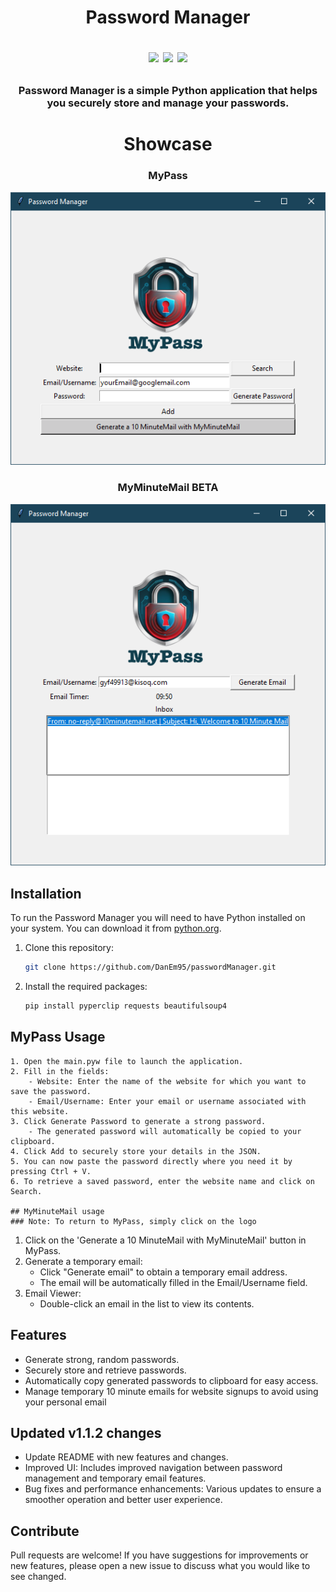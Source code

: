 <h1 align="center">
	Password Manager
<p align=center>
<a href="http://makeapullrequest.com"><img src="https://img.shields.io/badge/PRs-welcome-brightgreen.svg"></a>
<a href="https://github.com/DanEm95"><img src="https://img.shields.io/badge/lead-DanEm95-lightblue"></a>
<a href="https://github.com/DanEm95/passwordManager/releases"><img src="https://img.shields.io/github/v/release/DanEm95/passwordManager.svg?label=version "></a>
</p>
</h1>

<h3 align="center">
Password Manager is a simple Python application that helps you securely store and manage your passwords.
</h3>

<h1 align="center">Showcase</h1>
	<div align="center" >
		<h3>MyPass</h3>
		<img src="https://github.com/DanEm95/passwordManager/blob/main/passwordManager.PNG" alt="passwordManager">
	</div>
	<div align="center" >
		<h3>MyMinuteMail BETA</h3>
		<img src="https://github.com/DanEm95/passwordManager/blob/main/myMinuteMail.PNG" alt="passwordManager">
	</div>

## Installation

To run the Password Manager you will need to have Python installed on your system. You can download it from [python.org](https://www.python.org/downloads/).

1. Clone this repository:
   ```bash
   git clone https://github.com/DanEm95/passwordManager.git
2. Install the required packages:
   ```bash
   pip install pyperclip requests beautifulsoup4

## MyPass Usage
````
1. Open the main.pyw file to launch the application.
2. Fill in the fields:
 	- Website: Enter the name of the website for which you want to save the password.
 	- Email/Username: Enter your email or username associated with this website.
3. Click Generate Password to generate a strong password.
	- The generated password will automatically be copied to your clipboard.
4. Click Add to securely store your details in the JSON.
5. You can now paste the password directly where you need it by pressing Ctrl + V.
6. To retrieve a saved password, enter the website name and click on Search.

## MyMinuteMail usage
### Note: To return to MyPass, simply click on the logo
````
1. Click on the 'Generate a 10 MinuteMail with MyMinuteMail' button in MyPass.
2. Generate a temporary email:
	- Click "Generate email" to obtain a temporary email address.
	- The email will be automatically filled in the Email/Username field.
3. Email Viewer:
	- Double-click an email in the list to view its contents.

## Features
 - Generate strong, random passwords.
 - Securely store and retrieve passwords.
 - Automatically copy generated passwords to clipboard for easy access.
 - Manage temporary 10 minute emails for website signups to avoid using your personal email

## Updated v1.1.2 changes
 - Update README with new features and changes.
 - Improved UI: Includes improved navigation between password management and temporary email features.
 - Bug fixes and performance enhancements: Various updates to ensure a smoother operation and better user experience.

## Contribute
Pull requests are welcome! If you have suggestions for improvements or new features, please open a new issue to discuss what you would like to see changed.